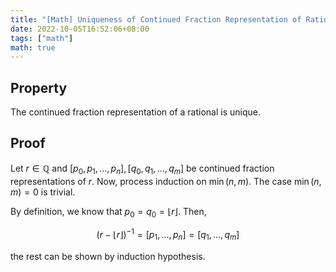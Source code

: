 ```yaml
---
title: "[Math] Uniqueness of Continued Fraction Representation of Rational Numbers"
date: 2022-10-05T16:52:06+08:00
tags: ["math"]
math: true
---
```


## Property

The continued fraction representation of a rational is unique.

## Proof

Let $r \in \mathbb{Q}$ and $[p_0, p_1, ..., p_n], [q_0, q_1, ..., q_m]$ be continued fraction representations of $r$. Now, process induction on $\min(n, m)$. The case $\min(n, m) = 0$ is trivial.

By definition, we know that $p_0 = q_0 = \lfloor r \rfloor$. Then,

$$(r - \lfloor r \rfloor)^{-1} = [p_1, ..., p_n] = [q_1, ..., q_m]$$

the rest can be shown by induction hypothesis.
